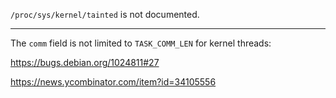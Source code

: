 `/proc/sys/kernel/tainted` is not documented.

---

The `comm` field is not limited to `TASK_COMM_LEN` for kernel threads:

https://bugs.debian.org/1024811#27

https://news.ycombinator.com/item?id=34105556
